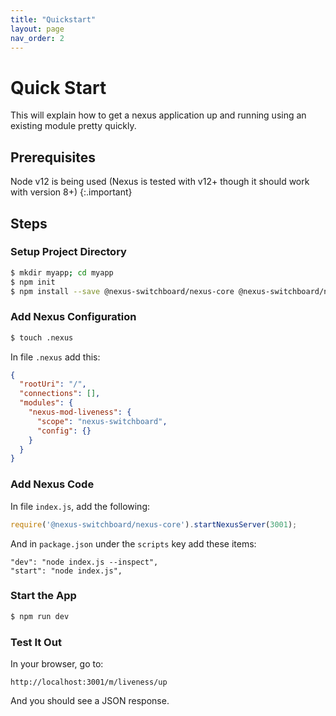 ```yaml
---
title: "Quickstart"
layout: page
nav_order: 2
---
```

# Quick Start

This will explain how to get a nexus application up and running using an existing module pretty quickly.

## Prerequisites

Node v12 is being used (Nexus is tested with v12+ though it should work with version 8+)
{:.important}

## Steps

### Setup Project Directory
``` bash
$ mkdir myapp; cd myapp
$ npm init
$ npm install --save @nexus-switchboard/nexus-core @nexus-switchboard/nexus-mod-liveness
```

### Add Nexus Configuration
``` bash
$ touch .nexus
```

In file `.nexus` add this:

``` json 
{
  "rootUri": "/",
  "connections": [],
  "modules": {
    "nexus-mod-liveness": {
      "scope": "nexus-switchboard",
      "config": {}
    }
  }
}
```

### Add Nexus Code

In file `index.js`, add the following: 

``` javascript 
require('@nexus-switchboard/nexus-core').startNexusServer(3001);
```

And in `package.json` under the `scripts` key add these items:

```
"dev": "node index.js --inspect",
"start": "node index.js",
```

### Start the App

``` bash
$ npm run dev
```

### Test It Out

In your browser, go to:

    http://localhost:3001/m/liveness/up
    
And you should see a JSON response.
